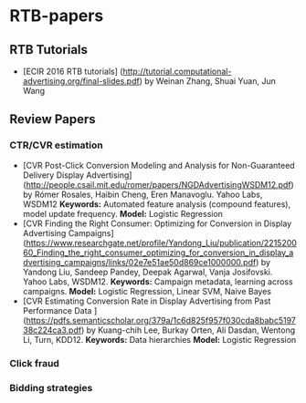 # RTB-papers


## RTB Tutorials
* [ECIR 2016 RTB tutorials] (http://tutorial.computational-advertising.org/final-slides.pdf) by Weinan Zhang, Shuai Yuan, Jun Wang

## Review Papers
### CTR/CVR estimation
* [CVR Post-Click Conversion Modeling and Analysis for Non-Guaranteed Delivery Display Advertising] (http://people.csail.mit.edu/romer/papers/NGDAdvertisingWSDM12.pdf) by Rómer Rosales, Haibin Cheng, Eren Manavoglu. Yahoo Labs, WSDM12
**Keywords:** Automated feature analysis (compound features), model update frequency. **Model:** Logistic Regression
* [CVR Finding the Right Consumer: Optimizing for Conversion in Display Advertising Campaigns] (https://www.researchgate.net/profile/Yandong_Liu/publication/221520060_Finding_the_right_consumer_optimizing_for_conversion_in_display_advertising_campaigns/links/02e7e51ae50d869ce1000000.pdf) by Yandong Liu, Sandeep Pandey, Deepak Agarwal, Vanja Josifovski. Yahoo Labs, WSDM12. **Keywords:** Campaign metadata, learning across campaigns. **Model:** Logistic Regression, Linear SVM, Naive Bayes
* [CVR Estimating Conversion Rate in Display Advertising from Past Performance Data ] (https://pdfs.semanticscholar.org/379a/1c6d825f957f030cda8babc519738c224ca3.pdf) by Kuang-chih Lee, Burkay Orten, Ali Dasdan, Wentong Li, Turn, KDD12. **Keywords:** Data hierarchies **Model:** Logistic Regression

### Click fraud

### Bidding strategies

